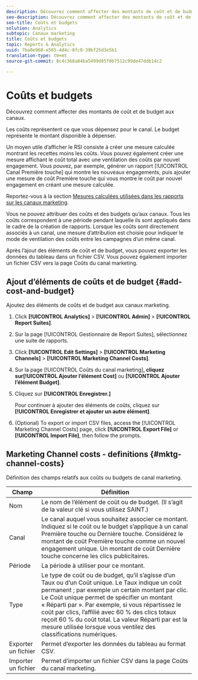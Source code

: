 ```yaml
---
description: Découvrez comment affecter des montants de coût et de budget aux canaux.
seo-description: Découvrez comment affecter des montants de coût et de budget aux canaux.
seo-title: Coûts et budgets
solution: Analytics
subtopic: Canaux marketing
title: Coûts et budgets
topic: Reports & Analytics
uuid: 7ba0e968-e565-4d4c-8fc0-39bf25d3e5b1
translation-type: tm+mt
source-git-commit: 8c4c368a84ba5499d85f0b7512c99de47ddb14c2

---
```



# Coûts et budgets

Découvrez comment affecter des montants de coût et de budget aux canaux.

Les coûts représentent ce que vous dépensez pour le canal. Le budget représente le montant disponible à dépenser.

Un moyen utile d’afficher le RSI consiste à créer une mesure calculée montrant les recettes moins les coûts. Vous pouvez également créer une mesure affichant le coût total avec une ventilation des coûts par nouvel engagement. Vous pouvez, par exemple, générer un rapport [!UICONTROL Canal Première touche] qui montre les nouveaux engagements, puis ajouter une mesure de coût Première touche qui vous montre le coût par nouvel engagement en créant une mesure calculée.

Reportez-vous à la section [Mesures calculées utilisées dans les rapports sur les canaux marketing](/help/components/c-marketing-channels/c-channel-calc-metrics.md).

Vous ne pouvez attribuer des coûts et des budgets qu’aux canaux. Tous les coûts correspondent à une période pendant laquelle ils sont appliqués dans le cadre de la création de rapports. Lorsque les coûts sont directement associés à un canal, une mesure d’attribution est choisie pour indiquer le mode de ventilation des coûts entre les campagnes d’un même canal.

Après l’ajout des éléments de coût et de budget, vous pouvez exporter les données du tableau dans un fichier CSV. Vous pouvez également importer un fichier CSV vers la page Coûts du canal marketing.

## Ajout d’éléments de coûts et de budget {#add-cost-and-budget}

Ajoutez des éléments de coûts et de budget aux canaux marketing.

1. Click **[!UICONTROL Analytics]** &gt; **[!UICONTROL Admin]** &gt; **[!UICONTROL Report Suites]**.
1. Sur la page [!UICONTROL Gestionnaire de Report Suites], sélectionnez une suite de rapports.
1. Click **[!UICONTROL Edit Settings]** &gt; **[!UICONTROL Marketing Channels]** &gt; **[!UICONTROL Marketing Channel Costs]**.
1. Sur la page [!UICONTROL Coûts du canal marketing]**, cliquez sur[!UICONTROL Ajouter l’élément Cost]** ou **[!UICONTROL Ajouter l’élément Budget]**.
1. Cliquez sur **[!UICONTROL Enregistrer.]**

   Pour continuer à ajouter des éléments de coûts, cliquez sur **[!UICONTROL Enregistrer et ajouter un autre élément]**.

1. (Optional) To export or import CSV files, access the [!UICONTROL Marketing Channel Costs] page, click **[!UICONTROL Export File]** or **[!UICONTROL Import File]**, then follow the prompts.

## Marketing Channel costs - definitions {#mktg-channel-costs}

Définition des champs relatifs aux coûts ou budgets de canal marketing.

| Champ | Définition |
|--- |--- |
| Nom | Le nom de l’élément de coût ou de budget. (Il s’agit de la valeur clé si vous utilisez SAINT.) |
| Canal | Le canal auquel vous souhaitez associer ce montant. Indiquez si le coût ou le budget s’applique à un canal Première touche ou Dernière touche. Considérez le montant de coût Première touche comme un nouvel engagement unique. Un montant de coût Dernière touche concerne les clics publicitaires. |
| Période | La période à utiliser pour ce montant. |
| Type | Le type de coût ou de budget, qu’il s’agisse d’un Taux ou d’un Coût unique. Le Taux indique un coût permanent ; par exemple un certain montant par clic. Le Coût unique permet de spécifier un montant « Réparti par ». Par exemple, si vous répartissez le coût par clics, l’affilié avec 60 % des clics totaux reçoit 60 % du coût total. La valeur Réparti par est la mesure utilisée lorsque vous ventilez des classifications numériques. |
| Exporter un fichier | Permet d’exporter les données du tableau au format CSV. |
| Importer un fichier | Permet d’importer un fichier CSV dans la page Coûts du canal marketing. |
